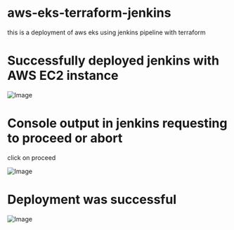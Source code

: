 # aws-eks-terraform-jenkins
this is a deployment of aws eks using jenkins pipeline with terraform


# Successfully deployed jenkins with AWS EC2 instance

![Image](https://github.com/user-attachments/assets/6860d4a5-2f74-4353-b517-d8da1ec625e1)

# Console output in jenkins requesting to proceed or abort

click on proceed

![Image](https://github.com/user-attachments/assets/0147ad02-d992-4d88-bede-2ffdb3f292aa)

# Deployment was successful

![Image](https://github.com/user-attachments/assets/c3965f99-9614-49f0-9fcf-49292a578ecc)